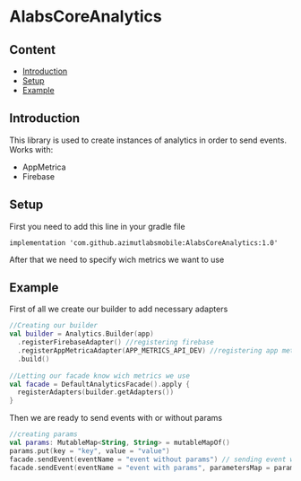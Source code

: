 # AlabsCoreAnalytics
## Content
* [Introduction](#introduction)
* [Setup](#setup)
* [Example](#example)
## Introduction

This library is used to create instances of analytics in order to send events. Works with:
* AppMetrica
* Firebase

## Setup
First you need to add this line in your gradle file
```
implementation 'com.github.azimutlabsmobile:AlabsCoreAnalytics:1.0'
```
After that we need to specify wich metrics we want to use

## Example
First of all we create our builder to add necessary adapters
``` kotlin
//Creating our builder
val builder = Analytics.Builder(app)
  .registerFirebaseAdapter() //registering firebase
  .registerAppMetricaAdapter(APP_METRICS_API_DEV) //registering app metrica
  .build()
  
//Letting our facade know wich metrics we use
val facade = DefaultAnalyticsFacade().apply { 
  registerAdapters(builder.getAdapters())
}
``` 
Then we are ready to send events with or without params
``` kotlin
//creating params
val params: MutableMap<String, String> = mutableMapOf()
params.put(key = "key", value = "value")
facade.sendEvent(eventName = "event without params") // sending event without params
facade.sendEvent(eventName = "event with params", parametersMap = params) // sending event with params
```

